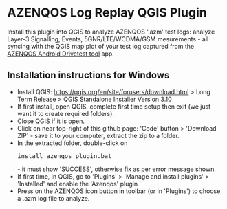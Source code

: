 AZENQOS Log Replay QGIS Plugin
==============================

Install this plugin into QGIS to analyze AZENQOS '.azm' test logs: analyze Layer-3 Signalling, Events, 5GNR/LTE/WCDMA/GSM mesurements - all syncing with the QGIS map plot of your test log captured from the [AZENQOS Android Drivetest tool](https://www2.azenqos.com/) app.


Installation instructions for Windows
-------------------------------------

- Install QGIS: <https://qgis.org/en/site/forusers/download.html> > Long Term Release > QGIS Standalone Installer Version 3.10
- If first install, open QGIS, complete first time setup then exit (we just want it to create required folders).
- Close QGIS if it is open.
- Click on near top-right of this github page: 'Code' button > 'Download ZIP' - save it to your computer, extract the zip to a folder.
- In the extracted folder, double-click on <pre>install_azenqos_plugin.bat</pre> - it must show 'SUCCESS', otherwise fix as per error message shown.
- If first time, in QGIS, go to 'Plugins' > 'Manage and install plugins' > 'Installed' and enable the 'Azenqos' plugin
- Press on the AZENQOS icon button in toolbar (or in 'Plugins') to choose a .azm log file to analyze.

